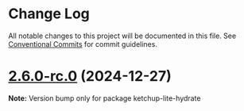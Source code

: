 # Change Log

All notable changes to this project will be documented in this file. See [Conventional Commits](https://conventionalcommits.org) for commit guidelines.

# [2.6.0-rc.0](https://github.com/lucafoscili/ketchup-lite/compare/2.5.0...2.6.0-rc.0) (2024-12-27)

**Note:** Version bump only for package ketchup-lite-hydrate
